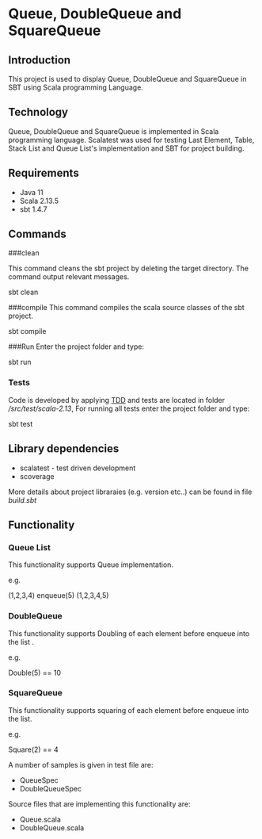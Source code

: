# Queue, DoubleQueue and SquareQueue


## Introduction

This project is used to display Queue, DoubleQueue and SquareQueue in SBT using Scala programming Language.


## Technology

Queue, DoubleQueue and SquareQueue is implemented in Scala programming language. Scalatest was used for testing Last Element, Table, Stack List and Queue List's implementation and SBT for project building.


## Requirements

* Java 11
* Scala 2.13.5
* sbt 1.4.7


## Commands

###clean

This command cleans the sbt project by deleting the target directory. The command output relevant messages.

 
 sbt clean 
 

###compile
This command compiles the scala source classes of the sbt project.


 sbt compile 
 
###Run
Enter the project folder and type:

 sbt run 
 


### Tests

Code is developed by applying [TDD](https://en.wikipedia.org/wiki/Test-driven_development) and tests are located in
folder */src/test/scala-2.13*,  For running all tests enter the project folder and type:

 
 sbt test
 

## Library dependencies

* scalatest - test driven development
* scoverage

More details about project libraraies (e.g. version etc..) can be found in file *build.sbt*




## Functionality


### Queue List

This functionality supports Queue implementation.

e.g.


 (1,2,3,4)
 enqueue(5)
 (1,2,3,4,5)
 
 

### DoubleQueue

This functionality supports Doubling of each element before enqueue into the list .

e.g.


Double(5) == 10
 

### SquareQueue

This functionality supports squaring of each element before enqueue into the list.

e.g.


Square(2) == 4
 
A number of samples is given in test file are:
* QueueSpec
* DoubleQueueSpec


Source files that are implementing this functionality are:

* Queue.scala
* DoubleQueue.scala
